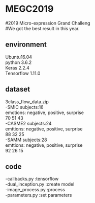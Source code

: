 # MEGC2019
#2019 Micro-expression Grand Challeng <br>
#We got the best result in this year. 
## environment<br>
Ubuntu16.04 <br>
python 3.6.2 <br>
Keras 2.2.4<br>
Tensorflow 1.11.0<br>

## dataset<br>
3class_flow_data.zip<br>
-SMIC   subjects:16<br>
        emotions: negative, positive, surprise<br>
                  70        51        43<br>
-CASME2 subjects:24<br>
        emttions: negative, positive, surprise<br>
                  88        32        25<br>
-SAMM   subjects:28<br>
        emttions: negative, positive, surprise<br>
                  92        26        15<br>
                  
## code<br>
-callbacks.py        :tensorflow<br>
-dual_inception.py   :create model<br>
-image_process.py    :process<br>
-parameters.py       :set parameters<br>
